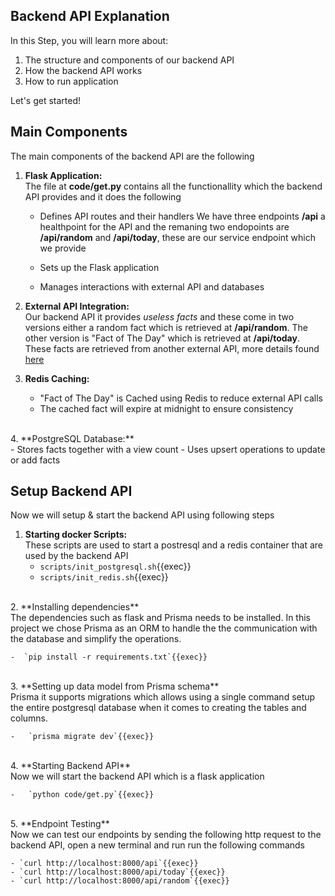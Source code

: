 ## Backend API Explanation

In this Step, you will learn more about:

1. The structure and components of our backend API
2. How the backend API works 
3. How to run application

Let's get started!

## Main Components

The main components of the backend API are the following 

1. **Flask Application:** <br/>
The file at **code/get.py** contains all the functionallity which the backend API provides and it does the following 

	- Defines API routes and their handlers
We have three endpoints **/api** a healthpoint for the API and the remaning two endopoints are **/api/random** and **/api/today**, these are our service endpoint which we provide 

   - Sets up the Flask application   
   - Manages interactions with external API and databases
   
2. **External API Integration:** <br/>
Our backend API it provides *useless facts* and these come in two versions either a random fact which is retrieved at **/api/random**. The other version is "Fact of The Day" which is retrieved at **/api/today**. These facts are retrieved from another external API, more details found [here](https://uselessfacts.jsph.pl)

3. **Redis Caching:** <br/>
   - "Fact of The Day" is Cached using Redis to reduce external API calls
   - The cached fact will expire at midnight to ensure consistency

<br/>
4. **PostgreSQL Database:**<br/>
   - Stores facts together with a view count
   - Uses upsert operations to update or add facts

## Setup Backend API

Now we will setup & start the backend API using following steps

1. **Starting docker Scripts:** <br/>
These scripts are used to start a postresql and a redis container that are used by the backend API
    - `scripts/init_postgresql.sh`{{exec}}
    - `scripts/init_redis.sh`{{exec}}

<br/>
2. **Installing dependencies** <br/>
The dependencies such as flask and Prisma needs to be installed. In this project we chose Prisma as an ORM to handle the the communication with the database and simplify the operations.

    -  `pip install -r requirements.txt`{{exec}}

<br/>
3. **Setting up data model from Prisma schema** <br/>
Prisma it supports migrations which allows using a single command setup the entire postgresql database when it comes to creating the tables and columns.

    -   `prisma migrate dev`{{exec}}

<br/>
4. **Starting Backend API**<br/>
Now we will start the backend API which is a flask application 

    -   `python code/get.py`{{exec}}

<br/>
5. **Endpoint Testing** <br/>
Now we can test our endpoints by sending the following http request to the backend API, open a new terminal and run run the following commands 

    - `curl http://localhost:8000/api`{{exec}}
	- `curl http://localhost:8000/api/today`{{exec}}
	- `curl http://localhost:8000/api/random`{{exec}}